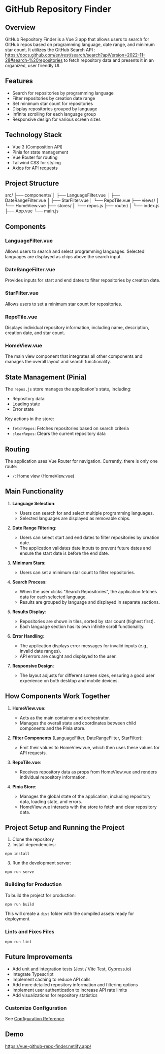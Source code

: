 # GitHub Repository Finder

## Overview

GitHub Repository Finder is a Vue 3 app that allows users to search for GitHub repos based on programming language, date range, and minimum star count. It utilizes the GitHub Search API : 
https://docs.github.com/en/rest/search/search?apiVersion=2022-11-28#search-%20repositories
to fetch repository data and presents it in an organized, user friendly UI.

## Features

- Search for repositories by programming language
- Filter repositories by creation date range
- Set minimum star count for repositories
- Display repositories grouped by language
- Infinite scrolling for each language group
- Responsive design for various screen sizes

## Technology Stack

- Vue 3 (Composition API)
- Pinia for state management
- Vue Router for routing
- Tailwind CSS for styling
- Axios for API requests

## Project Structure

src/
├── components/
│ ├── LanguageFilter.vue
│ ├── DateRangeFilter.vue
│ ├── StarFilter.vue
│ └── RepoTile.vue
├── views/
│ └── HomeView.vue
├── stores/
│ └── repos.js
├── router/
│ └── index.js
├── App.vue
└── main.js

## Components

### LanguageFilter.vue

Allows users to search and select programming languages. Selected languages are displayed as chips above the search input.

### DateRangeFilter.vue

Provides inputs for start and end dates to filter repositories by creation date.

### StarFilter.vue

Allows users to set a minimum star count for repositories.

### RepoTile.vue

Displays individual repository information, including name, description, creation date, and star count.

### HomeView.vue

The main view component that integrates all other components and manages the overall layout and search functionality.

## State Management (Pinia)

The `repos.js` store manages the application's state, including:

- Repository data
- Loading state
- Error state

Key actions in the store:

- `fetchRepos`: Fetches repositories based on search criteria
- `clearRepos`: Clears the current repository data

## Routing

The application uses Vue Router for navigation. Currently, there is only one route:

- `/`: Home view (HomeView.vue)

## Main Functionality

1. **Language Selection**:

   - Users can search for and select multiple programming languages.
   - Selected languages are displayed as removable chips.

2. **Date Range Filtering**:

   - Users can select start and end dates to filter repositories by creation date.
   - The application validates date inputs to prevent future dates and ensure the start date is before the end date.

3. **Minimum Stars**:

   - Users can set a minimum star count to filter repositories.

4. **Search Process**:

   - When the user clicks "Search Repositories", the application fetches data for each selected language.
   - Results are grouped by language and displayed in separate sections.

5. **Results Display**:

   - Repositories are shown in tiles, sorted by star count (highest first).
   - Each language section has its own infinite scroll functionality.

6. **Error Handling**:

   - The application displays error messages for invalid inputs (e.g., invalid date ranges).
   - API errors are caught and displayed to the user.

7. **Responsive Design**:
   - The layout adjusts for different screen sizes, ensuring a good user experience on both desktop and mobile devices.

## How Components Work Together

1. **HomeView.vue**:

   - Acts as the main container and orchestrator.
   - Manages the overall state and coordinates between child components and the Pinia store.

2. **Filter Components** (LanguageFilter, DateRangeFilter, StarFilter):

   - Emit their values to HomeView.vue, which then uses these values for API requests.

3. **RepoTile.vue**:

   - Receives repository data as props from HomeView.vue and renders individual repository information.

4. **Pinia Store**:
   - Manages the global state of the application, including repository data, loading state, and errors.
   - HomeView.vue interacts with the store to fetch and clear repository data.

## Project Setup and Running the Project

1. Clone the repository
2. Install dependencies:

```
npm install
```

3. Run the development server:

```
npm run serve
```

### Building for Production

To build the project for production:

```
npm run build
```

This will create a `dist` folder with the compiled assets ready for deployment.

### Lints and Fixes Files

```
npm run lint
```

## Future Improvements

- Add unit and integration tests (Jest / Vite Test, Cypress.io)
- Integrate Typescript
- Implement caching to reduce API calls
- Add more detailed repository information and filtering options
- Implement user authentication to increase API rate limits
- Add visualizations for repository statistics

### Customize Configuration

See [Configuration Reference](https://cli.vuejs.org/config/).

## Demo
https://vue-github-repo-finder.netlify.app/
